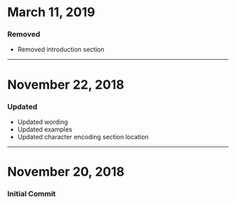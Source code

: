 # March 11, 2019

### Removed
- Removed introduction section


-----


# November 22, 2018

### Updated
- Updated wording
- Updated examples
- Updated character encoding section location


-----


# November 20, 2018

### Initial Commit
